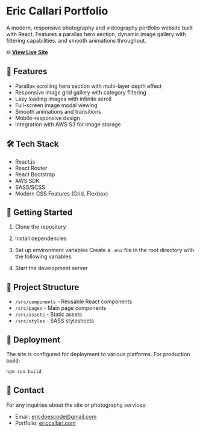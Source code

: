 # Eric Callari Portfolio

A modern, responsive photography and videography portfolio website built with React. Features a parallax hero section, dynamic image gallery with filtering capabilities, and smooth animations throughout.

🌐 **[View Live Site](https://ericcallari.com/)**

## 🌟 Features

- Parallax scrolling hero section with multi-layer depth effect
- Responsive image grid gallery with category filtering
- Lazy loading images with infinite scroll
- Full-screen image modal viewing
- Smooth animations and transitions
- Mobile-responsive design
- Integration with AWS S3 for image storage

## 🛠 Tech Stack

- React.js
- React Router
- React Bootstrap
- AWS SDK
- SASS/SCSS
- Modern CSS Features (Grid, Flexbox)

## 🚀 Getting Started

1. Clone the repository

2. Install dependencies

3. Set up environment variables
Create a `.env` file in the root directory with the following variables:

4. Start the development server

## 📁 Project Structure

- `/src/components` - Reusable React components
- `/src/pages` - Main page components
- `/src/assets` - Static assets
- `/src/styles` - SASS stylesheets

## 🚀 Deployment

The site is configured for deployment to various platforms. For production build:

```bash
npm run build
```

## 🤝 Contact

For any inquiries about the site or photography services:
- Email: ericdoescode@gmail.com
- Portfolio: [ericcallari.com](https://ericcallari.com)
